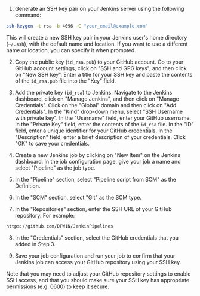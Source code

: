 1. Generate an SSH key pair on your Jenkins server using the following command:

```bash
ssh-keygen -t rsa -b 4096 -C "your_email@example.com"
```


This will create a new SSH key pair in your Jenkins user's home directory (`~/.ssh`), with the default name and location. If you want to use a different name or location, you can specify it when prompted.

2. Copy the public key (`id_rsa.pub`) to your GitHub account. Go to your GitHub account settings, click on "SSH and GPG keys", and then click on "New SSH key". Enter a title for your SSH key and paste the contents of the `id_rsa.pub` file into the "Key" field.

3. Add the private key (`id_rsa`) to Jenkins. Navigate to the Jenkins dashboard, click on "Manage Jenkins", and then click on "Manage Credentials". Click on the "Global" domain and then click on "Add Credentials". In the "Kind" drop-down menu, select "SSH Username with private key". In the "Username" field, enter your GitHub username. In the "Private Key" field, enter the contents of the `id_rsa` file. In the "ID" field, enter a unique identifier for your GitHub credentials. In the "Description" field, enter a brief description of your credentials. Click "OK" to save your credentials.

4. Create a new Jenkins job by clicking on "New Item" on the Jenkins dashboard. In the job configuration page, give your job a name and select "Pipeline" as the job type.

5. In the "Pipeline" section, select "Pipeline script from SCM" as the Definition.

6. In the "SCM" section, select "Git" as the SCM type.

7. In the "Repositories" section, enter the SSH URL of your GitHub repository. For example:

```bash
https://github.com/DFW1N/JenkinPipelines
```

8. In the "Credentials" section, select the GitHub credentials that you added in Step 3.

9. Save your job configuration and run your job to confirm that your Jenkins job can access your GitHub repository using your SSH key.

Note that you may need to adjust your GitHub repository settings to enable SSH access, and that you should make sure your SSH key has appropriate permissions (e.g. 0600) to keep it secure.
